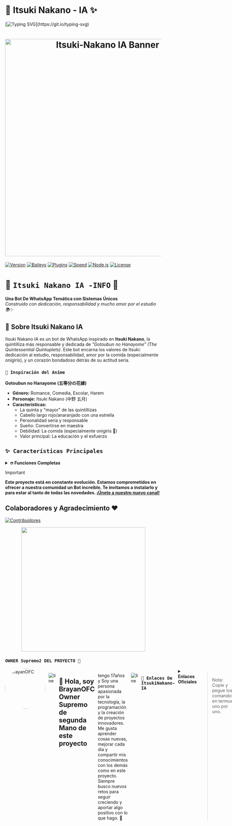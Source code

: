 # 🎀 Itsuki Nakano - IA ✨
[![Typing SVG](https://readme-typing-svg.demolab.com?font=Oswald+Code&pause=1000&color=FF69B4&width=435&lines=Bienvenido+al+Repositorio;Itsuki+Nakano+IA;Versión+4.3.1+Oficial;Creado+por+LeoXzzsy;)](https://git.io/typing-svg)

<!-- Banner -->
<h1 align="center">
  <img src="https://files.catbox.moe/vcdr4w.jpg" width="700" alt="Itsuki-Nakano IA Banner Ofc"/>
</h1>

[![Version](https://img.shields.io/badge/Version-3.4.0-pink.svg)]()
[![Baileys](https://img.shields.io/badge/Baileys-Multi--Device-blue.svg)]()
[![Plugins](https://img.shields.io/badge/Plugins-1000+-success.svg)]()
[![Speed](https://img.shields.io/badge/Speed-⚡Ultra--Fast-yellow.svg)]()
[![Node.js](https://img.shields.io/badge/Node.js-18+-green.svg)]()
[![License](https://img.shields.io/badge/License-MIT-orange.svg)]()

# 🔎 `Itsuki Nakano IA -INFO` 🌷

**Una Bot De WhatsApp Temática con Sistemas Únicos**  
*Construido con dedicación, responsabilidad y mucho amor por el estudio 📚✨*



## 📖 Sobre Itsuki Nakano IA

Itsuki Nakano IA es un bot de WhatsApp inspirado en **Itsuki Nakano**, la quintilliza más responsable y dedicada de *"Gotoubun no Hanayome" (The Quintessential Quintuplets)*. Este bot encarna los valores de Itsuki: dedicación al estudio, responsabilidad, amor por la comida (especialmente onigiris), y un corazón bondadoso detrás de su actitud seria.


### `🌸 Inspiración del Anime`

**Gotoubun no Hanayome (五等分の花嫁)**
- **Género:** Romance, Comedia, Escolar, Harem
- **Personaje:** Itsuki Nakano (中野 五月)
- **Características:** 
  - La quinta y "mayor" de las quintillizas
  - Cabello largo rojo/anaranjado con una estrella 
  - Personalidad seria y responsable
  - Sueño: Convertirse en maestra
  - Debilidad: La comida (especialmente onigiris 🍙)
  - Valor principal: La educación y el esfuerzo


## `✨ Características Principales`

<details>
<summary><b> ➮ Funciones Completas</b></summary>

> Bot temático de Itsuki Nakano en desarrollo. Si presenta alguna falla, reportar al creador para una solución óptima.

- [x] **Sistema de Economía Completo (NK-Economy)**
  - Trabajo con temática de Itsuki (`.work`)
  - Balance y banco (`.balance`, `.deposit`)
  - Transferencias (`.pay`)
  - Sistema de crímenes (`.crimen`)
  
- [x] **Sistema Gacha de Personajes (NK-Gacha)**
  - Roll de personajes (`.roll`)
  - Reclamar y gestionar harem (`.claim`, `.harem`)
  - Regalar y votar personajes (`.regalar`, `.vote`)
  - Top personajes (`.topwaifus`)
  - Ver imágenes y videos (`.wimage`, `.wvideo`)
  - Agregar personajes (`.addcharacter`)
  
- [x] **SubBot Mejorado (NK-SubBot)**
  - Conexión por QR o código
  - Sistema de reconexión sin conflictos
  - Gestión de múltiples sub-bots
  
- [x] **Antiprivado (NK-AntiPrivate)**
  - Bloqueo automático de privados
  - Activar/desactivar (`.antiprivate`)
  - Lista blanca de números
  
- [x] **IA Conversacional (NK-AI)**
  - Más de 250 frases únicas
  - Respuestas contextuales
  - Personalidad de Itsuki (`.itsuki`)
  
- [x] **Utilidades (NK-Utils)**
  - Buscador Google
  - Crear stickers (image/video/gif/url)
  - Invitar bot a grupos (`.invite`)
  - Sistema de errores (`.errors`)
  - Escaneo de sintaxis (`.syntax`, `.scandir`)
  
- [x] **Juegos**
  - TicTacToe, matemáticas, RPG
  
- [x] **Descargas**
  - Música y video de YouTube
  
- [x] **Personalización**
  - Menú temático de Itsuki Nakano
  - Mensajes con recanal (enlaces externos)
  - Emojis temáticos 🍙📚🍱✨
  
- [x] **Chatbot**
  - Interacción con voz y texto
  - Autoresponder personalizado
  
- [ ] **En desarrollo**
  - Más funciones educativas
  - Sistema de misiones diarias
  - Tienda de objetos

</details>


</div>

> [!IMPORTANT]
> **Este proyecto está en constante evolución. Estamos comprometidos en ofrecer a nuestra comunidad un Bot increíble. Te invitamos a instalarlo y para estar al tanto de todas las novedades. [¡Únete a nuestro nuevo canal!](https://whatsapp.com/channel/0029VbBBn9R4NViep4KwCT3Z)**


## Colaboradores y Agradecimiento ❤️

<a href="https://github.com/xzzys26/Itsuki-IA/graphs/contributors">
  <img src="https://contrib.rocks/image?repo=xzzys26/Itsuki-IA&cache=bust" alt="Contribuidores">
</a>

<p align="center">
  <img src="https://github.com/BrayanOFC-Li/Lines-Neon-MB/raw/main/assets_MB/line-neon.gif" width="400"/>
</p>

### **`OWNER Supremo2 DEL PROYECTO 👑`**
<div style="display: flex; gap: 10px;">
  <a href="https://github.com/BrayanOFC-Li" style="text-decoration: none;">
    <img src="https://github.com/BrayanOFC-Li.png" width="130" height="130" alt="BrayanOFC" style="border-radius: 50%;" />
  </a>

![line](https://github.com/BrayanOFC-Li/Lines-Neon-MB/raw/main/assets_MB/Line-Neon.jpg)

## 💫 Hola, soy BrayanOFC Owner Supremo de segunda Mano de este proyecto
tengo 17años y
Soy una persona apasionada por la tecnología, la programación y la creación de proyectos innovadores. Me gusta aprender cosas nuevas, mejorar cada día y compartir mis conocimientos con los demás como en este proyecto. Siempre busco nuevos retos para seguir creciendo y aportar algo positivo con lo que hago. 🚀

![line](https://github.com/BrayanOFC-Li/Lines-Neon-MB/raw/main/assets_MB/line-neon.gif)

### **`🪷 Enlaces De ItsukiNakano-IA`**

<details>
<summary><b>Enlaces Oficiales</b></summary>

➪ Canal Oficial  [`¡Unete Aqui!`](https://whatsapp.com/channel/0029VbBBn9R4NViep4KwCT3Z)
➪ Grupo Oficial [`¡Unete Aqui!`](https://chat.whatsapp.com/EuWgpSFHceLJjT8ayxZ6KE?mode=ems_copy_t)
➪ Coloboracion Oficial [`¡Unete
Aqui!`](https://chat.whatsapp.com/JO0a1bD09ZwBypIzwON3tE?mode=ems_copy_t)
</details>


> Nota: Copie y pegue los comandos en termux uno por uno.

```bash
termux-setup-storage
```

```bash
pkg update && pkg upgrade -y
```

```bash
pkg install git nodejs ffmpeg imagemagick yarn -y
```

```bash
git clone https://github.com/xzzys26/Itsuki-Nakano && cd Itsuki-Nakano
```

```bash
npm install
```

```bash
npm start
```

## `Sitio web`: [¡Aqui!](https://itsuki-nakano-page.wuaze.com/?i=1)

## `INFO HOST 💻`

JSCloud
JSCloud es una plataforma de hosting gratuita y de pago, es fácil de usar para proyectos de JavaScript,PHP y Python.

Lanza tus aplicaciones en la nube en segundos, sin configuraciones complicadas ni costos ocultos. Perfecto para desarrolladores, estudiantes o cualquier persona que quiera desplegar proyectos rápidamente.

Comienza Desde Ahora 🌟 [JSCloud Aqui](https://dash.twb.qzz.io)

